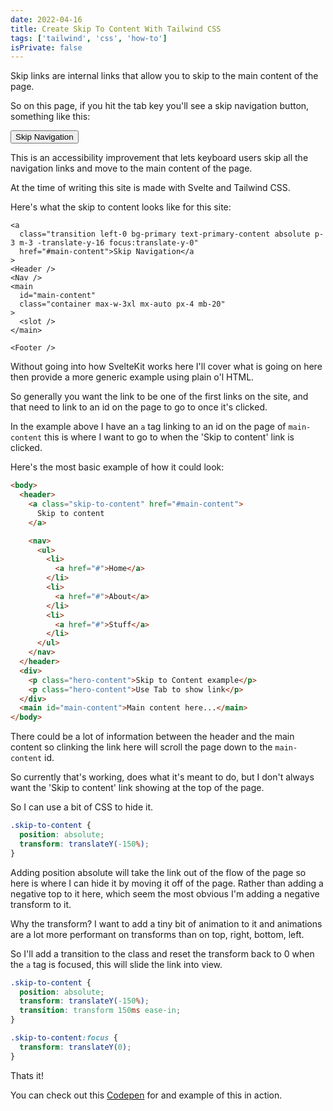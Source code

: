 ```yaml
---
date: 2022-04-16
title: Create Skip To Content With Tailwind CSS
tags: ['tailwind', 'css', 'how-to']
isPrivate: false
---
```


<script>
  import { CodePen } from 'sveltekit-embed'
</script>

Skip links are internal links that allow you to skip to the main
content of the page.

So on this page, if you hit the tab key you'll see a skip navigation
button, something like this:

<div class="flex justify-center">
  <button class="btn p-3 bg-primary text-primary-content hover:text-primary-focus">
    Skip Navigation 
  </button>
</div>

This is an accessibility improvement that lets keyboard users skip all
the navigation links and move to the main content of the page.

At the time of writing this site is made with Svelte and Tailwind CSS.

Here's what the skip to content looks like for this site:

```svelte
<a
  class="transition left-0 bg-primary text-primary-content absolute p-3 m-3 -translate-y-16 focus:translate-y-0"
  href="#main-content">Skip Navigation</a
>
<Header />
<Nav />
<main
  id="main-content"
  class="container max-w-3xl mx-auto px-4 mb-20"
>
  <slot />
</main>

<Footer />
```

Without going into how SvelteKit works here I'll cover what is going
on here then provide a more generic example using plain o'l HTML.

So generally you want the link to be one of the first links on the
site, and that need to link to an id on the page to go to once it's
clicked.

In the example above I have an `a` tag linking to an id on the page of
`main-content` this is where I want to go to when the 'Skip to
content' link is clicked.

Here's the most basic example of how it could look:

```html
<body>
  <header>
    <a class="skip-to-content" href="#main-content">
      Skip to content
    </a>

    <nav>
      <ul>
        <li>
          <a href="#">Home</a>
        </li>
        <li>
          <a href="#">About</a>
        </li>
        <li>
          <a href="#">Stuff</a>
        </li>
      </ul>
    </nav>
  </header>
  <div>
    <p class="hero-content">Skip to Content example</p>
    <p class="hero-content">Use Tab to show link</p>
  </div>
  <main id="main-content">Main content here...</main>
</body>
```

There could be a lot of information between the header and the main
content so clinking the link here will scroll the page down to the
`main-content` id.

So currently that's working, does what it's meant to do, but I don't
always want the 'Skip to content' link showing at the top of the page.

So I can use a bit of CSS to hide it.

```css
.skip-to-content {
  position: absolute;
  transform: translateY(-150%);
}
```

Adding position absolute will take the link out of the flow of the
page so here is where I can hide it by moving it off of the page.
Rather than adding a negative top to it here, which seem the most
obvious I'm adding a negative transform to it.

Why the transform? I want to add a tiny bit of animation to it and
animations are a lot more performant on transforms than on top, right,
bottom, left.

So I'll add a transition to the class and reset the transform back to
0 when the `a` tag is focused, this will slide the link into view.

```css
.skip-to-content {
  position: absolute;
  transform: translateY(-150%);
  transition: transform 150ms ease-in;
}

.skip-to-content:focus {
  transform: translateY(0);
}
```

Thats it!

You can check out this [Codepen] for and example of this in action.

<CodePen codePenId="WNMvXpa" />

<!-- Links -->

[codepen]: https://codepen.io/spences10/pen/WNMvXpa
